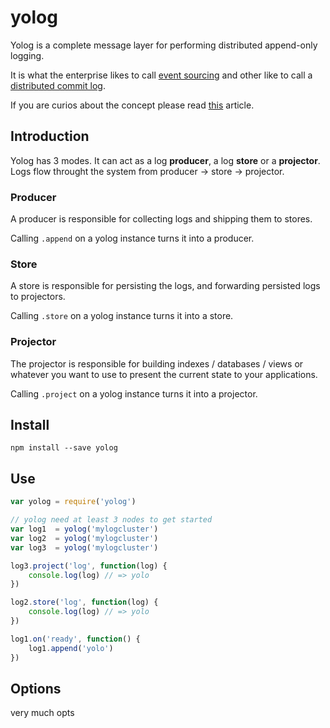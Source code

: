 # yolog

Yolog is a complete message layer for performing distributed append-only logging.

It is what the enterprise likes to call [event sourcing](http://martinfowler.com/eaaDev/EventSourcing.html) and other like to call a [distributed commit log](http://kafka.apache.org/).

If you are curios about the concept please read [this](https://engineering.linkedin.com/distributed-systems/log-what-every-software-engineer-should-know-about-real-time-datas-unifying) article.

## Introduction

Yolog has 3 modes. It can act as a log **producer**, a log **store** or a **projector**. Logs flow throught the system from producer -> store -> projector.

### Producer

A producer is responsible for collecting logs and shipping them to stores. 

Calling `.append` on a yolog instance turns it into a producer.

### Store

A store is responsible for persisting the logs, and forwarding persisted logs to projectors.

Calling `.store` on a yolog instance turns it into a store.

### Projector

The projector is responsible for building indexes / databases / views or whatever you want to use to present the current state to your applications.

Calling `.project` on a yolog instance turns it into a projector.

## Install

```
npm install --save yolog
```

## Use

```js
var yolog = require('yolog')

// yolog need at least 3 nodes to get started
var log1  = yolog('mylogcluster')
var log2  = yolog('mylogcluster')
var log3  = yolog('mylogcluster')

log3.project('log', function(log) {
    console.log(log) // => yolo
})

log2.store('log', function(log) {
    console.log(log) // => yolo
})

log1.on('ready', function() {
    log1.append('yolo')
})

```

## Options

very much opts
